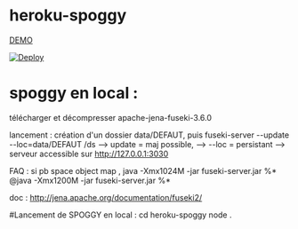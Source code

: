 # heroku-spoggy

[DEMO](https://spoggy.herokuapp.com/)


[![Deploy](https://www.herokucdn.com/deploy/button.svg)](https://heroku.com/deploy)

# spoggy en local :
télécharger et décompresser apache-jena-fuseki-3.6.0

lancement :
création d'un dossier data/DEFAUT,
puis
fuseki-server --update --loc=data/DEFAUT /ds
--> update = maj possible,
--> --loc = persistant
--> serveur accessible sur http://127.0.0.1:3030

FAQ :
si pb space object map ,
java -Xmx1024M -jar fuseki-server.jar %*
@java -Xmx1200M -jar fuseki-server.jar %*

doc :
http://jena.apache.org/documentation/fuseki2/


#Lancement de SPOGGY en local :
cd heroku-spoggy
node .
